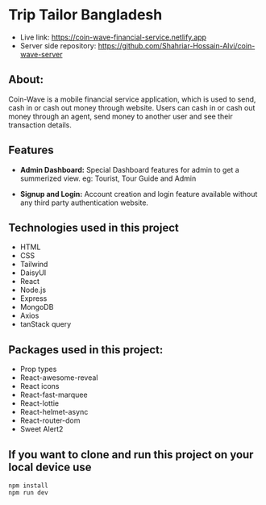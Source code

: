 # Trip Tailor Bangladesh
- Live link: https://coin-wave-financial-service.netlify.app
- Server side repository: https://github.com/Shahriar-Hossain-Alvi/coin-wave-server

## About: 
Coin-Wave is a mobile financial service application, which is used to send, cash in or cash out money through website. Users can cash in or cash out money through an agent, send money to another user and see their transaction details. 


## Features
- **Admin Dashboard:** Special Dashboard features for admin to get a summerized view. eg: Tourist, Tour Guide and Admin

- **Signup and Login:** Account creation and login feature available without any third party authentication website.  




## Technologies used in this project
- HTML
- CSS
- Tailwind
- DaisyUI
- React
- Node.js
- Express
- MongoDB
- Axios
- tanStack query



## Packages used in this project:
- Prop types 
- React-awesome-reveal
- React icons
- React-fast-marquee
- React-lottie
- React-helmet-async 
- React-router-dom
- Sweet Alert2


## If you want to clone and run this project on your local device use
```
npm install 
npm run dev
```

